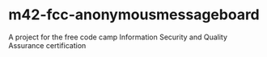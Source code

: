 # m42-fcc-anonymousmessageboard
A project for the free code camp Information Security and Quality Assurance certification

